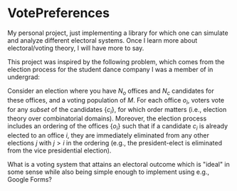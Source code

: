 # VotePreferences

My personal project, just implementing a library for which one can simulate and analyze different electoral systems. Once I learn more about electoral/voting theory, I will have more to say.

This project was inspired by the following problem, which comes from the election process for the student dance company I was a member of in undergrad:

Consider an election where you have $N_o$ offices and $N_c$ candidates for these offices, and a voting population of $M$. For each office $o_i,$ voters vote for any *subset* of the candidates $\{c_i\},$ for which order matters (i.e., election theory over combinatorial domains). Moreover, the election process includes an ordering of the offices $\{o_i\}$ such that if a candidate $c_i$ is already elected to an office $i,$ they are immediately eliminated from any other elections $j$ with $j > i$ in the ordering (e.g., the president-elect is eliminated from the vice presidential election).

What is a voting system that attains an electoral outcome which is "ideal" in some sense while also being simple enough to implement using e.g., Google Forms?